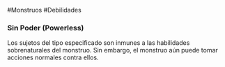 #Monstruos #Debilidades 

### Sin Poder (Powerless)
Los sujetos del tipo especificado son inmunes a las habilidades sobrenaturales del monstruo. Sin embargo, el monstruo aún puede tomar acciones normales contra ellos.
